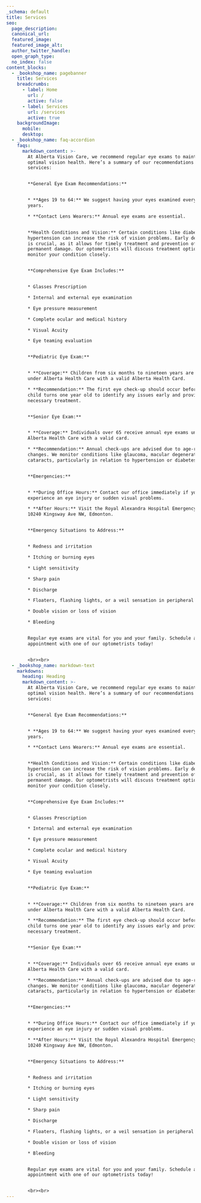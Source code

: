 ```yaml
---
_schema: default
title: Services
seo:
  page_description:
  canonical_url:
  featured_image:
  featured_image_alt:
  author_twitter_handle:
  open_graph_type:
  no_index: false
content_blocks:
  - _bookshop_name: pagebanner
    title: Services
    breadcrumbs:
      - label: Home
        url: /
        active: false
      - label: Services
        url: /services
        active: true
    backgroundImage:
      mobile:
      desktop:
  - _bookshop_name: faq-accordion
    faqs:
      markdown_content: >-
        At Alberta Vision Care, we recommend regular eye exams to maintain
        optimal vision health. Here’s a summary of our recommendations and
        services:


        **General Eye Exam Recommendations:**


        * **Ages 19 to 64:** We suggest having your eyes examined every two
        years.

        * **Contact Lens Wearers:** Annual eye exams are essential.


        **Health Conditions and Vision:** Certain conditions like diabetes and
        hypertension can increase the risk of vision problems. Early detection
        is crucial, as it allows for timely treatment and prevention of
        permanent damage. Our optometrists will discuss treatment options and
        monitor your condition closely.


        **Comprehensive Eye Exam Includes:**


        * Glasses Prescription

        * Internal and external eye examination

        * Eye pressure measurement

        * Complete ocular and medical history

        * Visual Acuity

        * Eye teaming evaluation


        **Pediatric Eye Exam:**


        * **Coverage:** Children from six months to nineteen years are covered
        under Alberta Health Care with a valid Alberta Health Card.

        * **Recommendation:** The first eye check-up should occur before the
        child turns one year old to identify any issues early and provide
        necessary treatment.


        **Senior Eye Exam:**


        * **Coverage:** Individuals over 65 receive annual eye exams under
        Alberta Health Care with a valid card.

        * **Recommendation:** Annual check-ups are advised due to age-related
        changes. We monitor conditions like glaucoma, macular degeneration, and
        cataracts, particularly in relation to hypertension or diabetes.


        **Emergencies:**


        * **During Office Hours:** Contact our office immediately if you
        experience an eye injury or sudden visual problems.

        * **After Hours:** Visit the Royal Alexandra Hospital Emergency Room at
        10240 Kingsway Ave NW, Edmonton.


        **Emergency Situations to Address:**


        * Redness and irritation

        * Itching or burning eyes

        * Light sensitivity

        * Sharp pain

        * Discharge

        * Floaters, flashing lights, or a veil sensation in peripheral vision

        * Double vision or loss of vision

        * Bleeding


        Regular eye exams are vital for you and your family. Schedule an
        appointment with one of our optometrists today!


        <br><br>
  - _bookshop_name: markdown-text
    markdowns:
      heading: Heading
      markdown_content: >-
        At Alberta Vision Care, we recommend regular eye exams to maintain
        optimal vision health. Here’s a summary of our recommendations and
        services:


        **General Eye Exam Recommendations:**


        * **Ages 19 to 64:** We suggest having your eyes examined every two
        years.

        * **Contact Lens Wearers:** Annual eye exams are essential.


        **Health Conditions and Vision:** Certain conditions like diabetes and
        hypertension can increase the risk of vision problems. Early detection
        is crucial, as it allows for timely treatment and prevention of
        permanent damage. Our optometrists will discuss treatment options and
        monitor your condition closely.


        **Comprehensive Eye Exam Includes:**


        * Glasses Prescription

        * Internal and external eye examination

        * Eye pressure measurement

        * Complete ocular and medical history

        * Visual Acuity

        * Eye teaming evaluation


        **Pediatric Eye Exam:**


        * **Coverage:** Children from six months to nineteen years are covered
        under Alberta Health Care with a valid Alberta Health Card.

        * **Recommendation:** The first eye check-up should occur before the
        child turns one year old to identify any issues early and provide
        necessary treatment.


        **Senior Eye Exam:**


        * **Coverage:** Individuals over 65 receive annual eye exams under
        Alberta Health Care with a valid card.

        * **Recommendation:** Annual check-ups are advised due to age-related
        changes. We monitor conditions like glaucoma, macular degeneration, and
        cataracts, particularly in relation to hypertension or diabetes.


        **Emergencies:**


        * **During Office Hours:** Contact our office immediately if you
        experience an eye injury or sudden visual problems.

        * **After Hours:** Visit the Royal Alexandra Hospital Emergency Room at
        10240 Kingsway Ave NW, Edmonton.


        **Emergency Situations to Address:**


        * Redness and irritation

        * Itching or burning eyes

        * Light sensitivity

        * Sharp pain

        * Discharge

        * Floaters, flashing lights, or a veil sensation in peripheral vision

        * Double vision or loss of vision

        * Bleeding


        Regular eye exams are vital for you and your family. Schedule an
        appointment with one of our optometrists today!


        <br><br>
---
```

